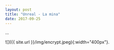 ```yaml
---
layout: post
title: "Unreal - La mina"
date: 2017-09-25
---
```


...

![]({{ site.url }}/img/encrypt.jpeg){:width="400px"}.

